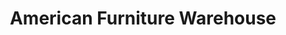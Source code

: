 ---
title: "American Furniture Warehouse"
url: /grand-junction/american-furniture-warehouse/
shop: Möbel
---